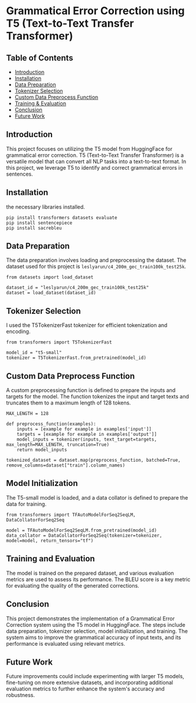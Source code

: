 # Grammatical Error Correction using T5 (Text-to-Text Transfer Transformer)

## Table of Contents
- [Introduction](#introduction)
- [Installation](#installation)
- [Data Preparation](#data-preparation)
- [Tokenizer Selection](#tokenizer-selection)
- [Custom Data Preprocess Function](#custom-data-preprocess-function)
- [Training & Evaluation](#training-and-evaluation)
- [Conclusion](#conclusion)
- [Future Work](#future-work)

## Introduction
This project focuses on utilizing the T5 model from HuggingFace for grammatical error correction. T5 (Text-to-Text Transfer Transformer) is a versatile model that can convert all NLP tasks into a text-to-text format. In this project, we leverage T5 to identify and correct grammatical errors in sentences.

## Installation
 the necessary libraries installed.
```
pip install transformers datasets evaluate
pip install sentencepiece
pip install sacrebleu
```


## Data Preparation
The data preparation involves loading and preprocessing the dataset. The dataset used for this project is `leslyarun/c4_200m_gec_train100k_test25k`.

```
from datasets import load_dataset

dataset_id = "leslyarun/c4_200m_gec_train100k_test25k"
dataset = load_dataset(dataset_id)
```

## Tokenizer Selection
I used the T5TokenizerFast tokenizer for efficient tokenization and encoding.

```
from transformers import T5TokenizerFast

model_id = "t5-small"
tokenizer = T5TokenizerFast.from_pretrained(model_id)
```

## Custom Data Preprocess Function
A custom preprocessing function is defined to prepare the inputs and targets for the model. The function tokenizes the input and target texts and truncates them to a maximum length of 128 tokens.

```
MAX_LENGTH = 128

def preprocess_function(examples):
    inputs = [example for example in examples['input']]
    targets = [example for example in examples['output']]
    model_inputs = tokenizer(inputs, text_target=targets, max_length=MAX_LENGTH, truncation=True)
    return model_inputs

tokenized_dataset = dataset.map(preprocess_function, batched=True, remove_columns=dataset["train"].column_names)
```

## Model Initialization
The T5-small model is loaded, and a data collator is defined to prepare the data for training.

```
from transformers import TFAutoModelForSeq2SeqLM, DataCollatorForSeq2Seq

model = TFAutoModelForSeq2SeqLM.from_pretrained(model_id)
data_collator = DataCollatorForSeq2Seq(tokenizer=tokenizer, model=model, return_tensors="tf")
```

## Training and Evaluation
The model is trained on the prepared dataset, and various evaluation metrics are used to assess its performance. The BLEU score is a key metric for evaluating the quality of the generated corrections.

## Conclusion
This project demonstrates the implementation of a Grammatical Error Correction system using the T5 model in HuggingFace. The steps include data preparation, tokenizer selection, model initialization, and training. The system aims to improve the grammatical accuracy of input texts, and its performance is evaluated using relevant metrics.

## Future Work
Future improvements could include experimenting with larger T5 models, fine-tuning on more extensive datasets, and incorporating additional evaluation metrics to further enhance the system's accuracy and robustness.








